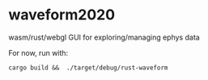 # waveform2020

wasm/rust/webgl GUI for exploring/managing ephys data

For now, run with:

```
cargo build &&  ./target/debug/rust-waveform
```
